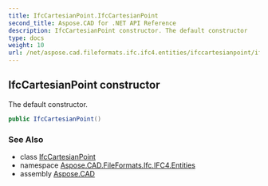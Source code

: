 ```yaml
---
title: IfcCartesianPoint.IfcCartesianPoint
second_title: Aspose.CAD for .NET API Reference
description: IfcCartesianPoint constructor. The default constructor
type: docs
weight: 10
url: /net/aspose.cad.fileformats.ifc.ifc4.entities/ifccartesianpoint/ifccartesianpoint/
---
```

## IfcCartesianPoint constructor

The default constructor.

```csharp
public IfcCartesianPoint()
```

### See Also

* class [IfcCartesianPoint](../)
* namespace [Aspose.CAD.FileFormats.Ifc.IFC4.Entities](../../ifccartesianpoint/)
* assembly [Aspose.CAD](../../../)



